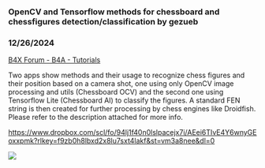 ### OpenCV and Tensorflow methods for chessboard and chessfigures detection/classification by gezueb
### 12/26/2024
[B4X Forum - B4A - Tutorials](https://www.b4x.com/android/forum/threads/125131/)

Two apps show methods and their usage to recognize chess figures and their position based on a camera shot, one using only OpenCV image processing and utils (Chessboard OCV) and the second one using Tensorflow Lite (Chessboard AI) to classify the figures. A standard FEN string is then created for further processing by chess engines like Droidfish. Please refer to the description attached for more info.  
  
<https://www.dropbox.com/scl/fo/94lj1f40n0lslpacejx7i/AEei6TIvE4Y6wnyGEoxxpmk?rlkey=f9zb0h8lbxd2x8lu7sxt4lakf&st=vm3a8nee&dl=0>  
  
![](https://www.b4x.com/android/forum/attachments/103896)